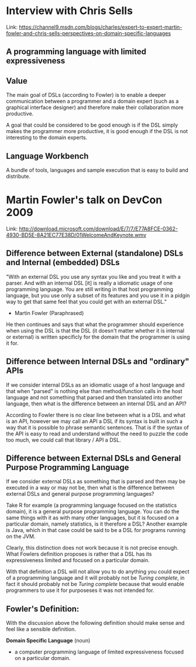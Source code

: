 Interview with Chris Sells
==========================

Link: <https://channel9.msdn.com/blogs/charles/expert-to-expert-martin-fowler-and-chris-sells-perspectives-on-domain-specific-languages>

A programming language with limited expressiveness
--------------------------------------------------

Value
-----

The main goal of DSLs (according to Fowler) is to enable a deeper communication between a programmer and a domain expert (such as a graphical interface designer) and therefore make their collaboration more productive.

A goal that could be considered to be good enough is if the DSL simply makes the programmer more productive, it is good enough if the DSL is not interesting to the domain experts.

Language Workbench
------------------

A bundle of tools, languages and sample execution that is easy to build and distribute.

Martin Fowler's talk on DevCon 2009
===================================

Link: <http://download.microsoft.com/download/E/7/7/E77A8FCE-0362-4930-BD5E-8A21EC77E38D/01WelcomeAndKeynote.wmv>

Difference between External (standalone) DSLs and Internal (embedded) DSLs
--------------------------------------------------------------------------

"With an external DSL you use any syntax you like and you treat it with a parser. And with an internal DSL \[it\] is really a idiomatic usage of one programming language. You are still writing in that host programming language, but you use only a subset of its features and you use it in a pidgin way to get that same feel that you could get with an external DSL."

-   Martin Fowler (Paraphrased)

He then continues and says that what the programmer should experience when using the DSL is that the DSL (it doesn't matter whether it is internal or external) is written specificly for the domain that the programmer is using it for.

Difference between Internal DSLs and "ordinary" APIs
----------------------------------------------------

If we consider internal DSLs as an idiomatic usage of a host language and that when "parsed" is nothing else than method/function calls in the host language and not something that parsed and then translated into another language, then what is the difference between an internal DSL and an API?

According to Fowler there is no clear line between what is a DSL and what is an API, however we may call an API a DSL if its syntax is built in such a way that it is possible to phrase semantic sentences. That is if the syntax of the API is easy to read and understand without the need to puzzle the code too much, we could call that library / API a DSL.

Difference between External DSLs and General Purpose Programming Language
-------------------------------------------------------------------------

If we consider external DSLs as something that is parsed and then may be executed in a way or may not be, then what is the difference between external DSLs and general purpose programming languages?

Take R for example (a programming language focused on the statistics domain), it is a general purpose programming language. You can do the same things with it as with many other languages, but it is focused on a particular domain, namely statistics, is it therefore a DSL? Another example is Java, which in that case could be said to be a DSL for programs running on the JVM.

Clearly, this distinction does not work because it is not precise enough. What Fowlers definition proposes is rather that a DSL has its expressiveness limited and focused on a particular domain.

With that definition a DSL will not allow you to do anything you could expect of a programming language and it will probably not be *Turing complete*, in fact it should probably not be *Turing complete* because that would enable programmers to use it for purposeses it was not intended for.

Fowler's Definition:
--------------------

With the discussion above the following definition should make sense and feel like a sensible definition.

**Domain Specific Language** (noun)

-   a computer programming language of limited expressiveness focused on a particular domain.
